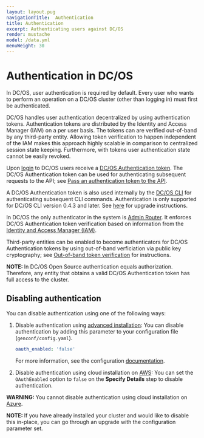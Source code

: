 ```yaml
---
layout: layout.pug
navigationTitle:  Authentication
title: Authentication
excerpt: Authenticating users against DC/OS
render: mustache
model: /data.yml
menuWeight: 30
---
```


<!-- The source repository for this topic is https://github.com/dcos/dcos-docs-site -->

# Authentication in DC/OS

In DC/OS, user authentication is required by default. Every user who wants to perform an operation on a DC/OS cluster (other than logging in) must first be authenticated.

DC/OS handles user authentication decentralized by using authentication tokens. Authentication tokens are distributed by the Identity and Access Manager (IAM) on a per user basis. The tokens can are verified out-of-band by any third-party entity. Allowing token verification to happen independent of the IAM makes this approach highly scalable in comparison to centralized session state keeping. Furthermore, with tokens user authentication state cannot be easily revoked.

Upon [login](/1.14/security/oss/login/) to DC/OS users receive a [DC/OS Authentication token](/1.14/security/oss/authentication/authentication-token). The DC/OS Authentication token can be used for authenticating subsequent requests to the API; see [Pass an authentication token to the API](/1.14/security/oss/authentication/authentication-token/#pass-an-authentication-token-to-the-api).

A DC/OS Authentication token is also used internally by the [DC/OS CLI](/1.14/cli/) for authenticating subsequent CLI commands. Authentication is only supported for DC/OS CLI version 0.4.3 and later. See [here](/1.14/cli/update/) for upgrade instructions.

In DC/OS the only authenticator in the system is [Admin Router](/1.14/overview/architecture/components/#admin-router). It enforces DC/OS Authentication token verification based on information from the [Identity and Access Manager (IAM)](/1.14/overview/architecture/components/#dcos-iam).

Third-party entities can be enabled to become authenticators for DC/OS Authentication tokens by using out-of-band verficiation via public key cryptography; see [Out-of-band token verification](/1.14/security/oss/authentication/out-of-band-verification/) for instructions.

<p class="message--note"><strong>NOTE: </strong>In DC/OS Open Source authentication equals authorization. Therefore, any entity that obtains a valid DC/OS Authentication token has full access to the cluster.</p>

## Disabling authentication

You can disable authentication using one of the following ways:
1. Disable authentication using [advanced installation](/1.14/installing/production/deploying-dcos/installation/): You can disable authentication by adding this parameter to your configuration file (`genconf/config.yaml`).

    ```yaml
    oauth_enabled: 'false'
    ```
    For more information, see the configuration [documentation](/1.14/installing/production/advanced-configuration/configuration-reference/).

2. Disable authentication using cloud installation on [AWS](/1.14/installing/oss/cloud/aws/): You can set the `OAuthEnabled` option to `false` on the **Specify Details** step to disable authentication.

<p class="message--warning"><strong>WARNING: </strong>You cannot disable authentication using cloud installation on <a href ="/1.14/installing/evaluation/azure/">Azure</a>.</p>

<p class="message--note"><strong>NOTE: </strong>If you have already installed your cluster and would like to disable this in-place, you can go through an upgrade with the configuration parameter set.</p>
